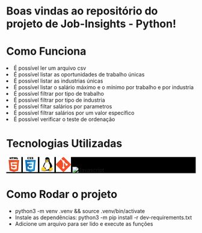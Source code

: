 

# Boas vindas ao repositório do projeto de Job-Insights - Python!


# Como Funciona
<li> É possível ler um arquivo csv</li>
<li> É possível listar as oportunidades de trabalho únicas</li>
<li> É possível listar as industrias únicas</li> 
<li> É possível listar o salário máximo e o mínimo por trabalho e por industria</li>
<li> É possível filtrar por tipo de trabalho</li>
<li> É possível  filtrar por tipo de industria</li>
<li> É possível filtar salários por parametros </li>
<li> É possível filtrar salários por um valor específico </li>
<li> É possível verificar o teste de ordenação </li>



# Tecnologias Utilizadas
<p align="center">
 <div style="background-color:black">
<img src="https://raw.githubusercontent.com/devicons/devicon/master/icons/html5/html5-original-wordmark.svg" alt="html5" style="max-width:100%;" width="40" height="40">
<img src="https://raw.githubusercontent.com/devicons/devicon/master/icons/css3/css3-original-wordmark.svg" alt="css3" style="max-width:100%;" width="40" height="40">
<img src="https://raw.githubusercontent.com/devicons/devicon/master/icons/linux/linux-original.svg" alt="linux" style="max-width:100%;" width="40" height="40">
<img src="https://raw.githubusercontent.com/devicons/devicon/master/icons/git/git-original.svg" alt="git" style="max-width:100%;" width="40" height="40">
<img src="https://camo.githubusercontent.com/1ea8e5dd24aaa29390f80ae5a3a10712e8b9b3ecee1e023b7c649bb1975a4ede/68747470733a2f2f7777772e7473686972746765656b2e636f6d2e62722f77702d636f6e74656e742f75706c6f6164732f323032312f30332f636f6d3030312e6a7067" alt="Javascript" height="40" data-canonical-src="https://www.tshirtgeek.com.br/wp-content/uploads/2021/03/com001.jpg" style="max-width: 100%;">


</p>
</div>


# Como Rodar o projeto
  <ul>
  <li> python3 -m venv .venv && source .venv/bin/activate</li>
<li> Instale as dependências:
python3 -m pip install -r dev-requirements.txt </li>
  <li> Adicione um arquivo para ser lido e execute as funções</li>
 </ul>
